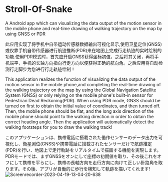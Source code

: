 # Stroll-Of-Snake
A Android app which can visualizing the data output of the motion sensor in the mobile phone and real-time drawing of walking trajectory on the map by using GNSS or PDR

此应用实现了将手机中自带运动传感器数据输出可视化显示,使用卫星定位(GNSS)或仅靠手机自带传感器进行航迹推断(PDR)来在地图上完成行走轨迹的实时绘制的功能.使用PDR模式时，首先应开启GNSS获得坐标初值，之后将其关闭，再将手机端平，手机的长轴方向指向行走方向以便获得正确的航向角。之后应用将自动检测行走脚步为您进行行走轨迹绘制！


This application realizes the function of visualizing the data output of the motion sensor in the mobile phone,and completing the real-time drawing of the walking trajectory on the map by using the Global Navigation Satellite System (GNSS) or only relying on the mobile phone's built-in sensor for Pedestrian Dead Reckoning(PDR). When using PDR mode, GNSS should be turned on first to obtain the initial value of coordinates, and then turned off. Then, the mobile phone should be flat, and the long axis direction of the mobile phone should point to the walking direction in order to obtain the correct heading angle. Then the application will automatically detect the walking footsteps for you to draw the walking track!


このアプリケーションは、携帯電話に搭載された働作センサーのデータ出力を可視化し、衛星測位(GNSS)や携帯電話に搭載されたセンサーだけで航跡推定(PDR)を行い、地図上で走行軌跡をリアルタイムで描画する機能を実現します。PDRモードでは、まずGNSSをオンにして座標の初期値を取り、その後これをオフにして携帯を平らにし、携帯の長軸方向を走行方向に向けて正しい針路角を取ります。その後、アプリが自働的に歩行を検知して軌跡を描いてくれます!
![Screenrecorder-2023-04-19-13-04-20-638](https://user-images.githubusercontent.com/124596304/233115547-c1f95e7d-d0bc-40fb-ba62-b24db750fdd2.gif)
